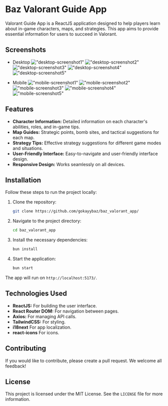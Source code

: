 
# Baz Valorant Guide App

Valorant Guide App is a ReactJS application designed to help players learn about in-game characters, maps, and strategies. This app aims to provide essential information for users to succeed in Valorant.

## Screenshots
- Desktop
!["desktop-screenshot1"]("./screenshots/desktop/1.png")
!["desktop-screenshot2"]("./screenshots/desktop/2.png")
!["desktop-screenshot3"]("./screenshots/desktop/3.png")
!["desktop-screenshot4"]("./screenshots/desktop/4.png")
!["desktop-screenshot5"]("./screenshots/desktop/5.png")

- Mobile
!["mobile-screenshot1"]("./screenshots/mobile/1.png")
!["mobile-screenshot2"]("./screenshots/mobile/2.png")
!["mobile-screenshot3"]("./screenshots/mobile/3.png")
!["mobile-screenshot4"]("./screenshots/mobile/4.png")
!["mobile-screenshot5"]("./screenshots/mobile/5.png")


## Features

- **Character Information:** Detailed information on each character's abilities, roles, and in-game tips.
- **Map Guides:** Strategic points, bomb sites, and tactical suggestions for each map.
- **Strategy Tips:** Effective strategy suggestions for different game modes and situations.
- **User-Friendly Interface:** Easy-to-navigate and user-friendly interface design.
- **Responsive Design:** Works seamlessly on all devices.

## Installation

Follow these steps to run the project locally:

1. Clone the repository:
   ```bash
   git clone https://github.com/gokayybaz/baz_valorant_app/
   ```

2. Navigate to the project directory:
   ```bash
   cd baz_valorant_app
   ```

3. Install the necessary dependencies:
   ```bash
   bun install
   ```

4. Start the application:
   ```bash
   bun start
   ```

The app will run on `http://localhost:5173/`.

## Technologies Used

- **ReactJS:** For building the user interface.
- **React Router DOM:** For navigation between pages.
- **Axios:** For managing API calls.
- **TailwindCSS:** For styling.
- **i18next** For app localization.
- **react-icons** For icons.

## Contributing

If you would like to contribute, please create a pull request. We welcome all feedback!

## License

This project is licensed under the MIT License. See the `LICENSE` file for more information.
